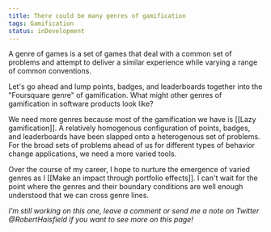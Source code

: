 ```yaml
---
title: There could be many genres of gamification
tags: Gamification
status: inDevelopment
---
```

A genre of games is a set of games that deal with a common set of problems and attempt to deliver a similar experience while varying a range of common conventions.

Let's go ahead and lump points, badges, and leaderboards together into the "Foursquare genre" of gamification. What might other genres of gamification in software products look like?

We need more genres because most of the gamification we have is [[Lazy gamification]]. A relatively homogenous configuration of points, badges, and leaderboards have been slapped onto a heterogenous set of problems. For the broad sets of problems ahead of us for different types of behavior change applications, we need a more varied tools.

Over the course of my career, I hope to nurture the emergence of varied genres as I [[Make an impact through portfolio effects]]. I can't wait for the point where the genres and their boundary conditions are well enough understood that we can cross genre lines.

*I’m still working on this one, leave a comment or send me a note on Twitter @RobertHaisfield if you want to see more on this page!*